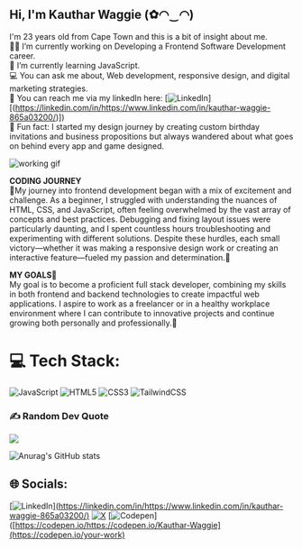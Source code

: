 ## Hi, I'm Kauthar Waggie (✿◠‿◠)

I'm 23 years old from Cape Town and this is a bit of insight about me. </br>
🐱‍🏍 I’m currently working on Developing a Frontend Software Development career.</br>
🌷 I’m currently learning JavaScript.</br>
💻 You can ask me about, Web development, responsive design, and digital marketing strategies.</br>
📧 You can reach me via my linkedIn here: [![LinkedIn](https://img.shields.io/badge/LinkedIn-%230077B5.svg?logo=linkedin&logoColor=white)][(https://linkedin.com/in/https://www.linkedin.com/in/kauthar-waggie-865a03200/)])</br>
🎠 Fun fact: I started my design journey by creating custom birthday invitations and business propositions but always wandered about what goes on behind every app and game designed.</br>

![working gif](https://github.com/user-attachments/assets/065e62c8-7e17-44dd-92c9-83243defbef7)

<b> CODING JOURNEY</b> </br>
🌼My journey into frontend development began with a mix of excitement and challenge. As a beginner, I struggled with understanding the nuances of HTML, CSS, and JavaScript, often feeling overwhelmed by the vast array of concepts and best practices. Debugging and fixing layout issues were particularly daunting, and I spent countless hours troubleshooting and experimenting with different solutions. Despite these hurdles, each small victory—whether it was making a responsive design work or creating an interactive feature—fueled my passion and determination.🤞</br>

<b>MY GOALS💟</b> </br>
My goal is to become a proficient full stack developer, combining my skills in both frontend and backend technologies to create impactful web applications. I aspire to work as a freelancer or in a healthy workplace environment where I can contribute to innovative projects and continue growing both personally and professionally.🦋</br>

# 💻 Tech Stack:
![JavaScript](https://img.shields.io/badge/javascript-%23323330.svg?style=for-the-badge&logo=javascript&logoColor=%23F7DF1E) ![HTML5](https://img.shields.io/badge/html5-%23E34F26.svg?style=for-the-badge&logo=html5&logoColor=white) ![CSS3](https://img.shields.io/badge/css3-%231572B6.svg?style=for-the-badge&logo=css3&logoColor=white) ![TailwindCSS](https://img.shields.io/badge/tailwindcss-%2338B2AC.svg?style=for-the-badge&logo=tailwind-css&logoColor=white)

### ✍️ Random Dev Quote
![](https://quotes-github-readme.vercel.app/api?type=horizontal&theme=tokyonight)

<!-- Proudly created with GPRM ( https://gprm.itsvg.in ) -->

![Anurag's GitHub stats](https://github-readme-stats.vercel.app/api?username=Kauthar-waggie&theme=panda&show_icons=true)

## 🌐 Socials:
[![LinkedIn](https://img.shields.io/badge/LinkedIn-%230077B5.svg?logo=linkedin&logoColor=white)][(https://linkedin.com/in/https://www.linkedin.com/in/kauthar-waggie-865a03200/)](https://www.linkedin.com/in/kauthar-waggie-865a03200/) [![X](https://img.shields.io/badge/X-black.svg?logo=X&logoColor=white)](https://x.com/https://x.com/kautharwaggie1) [![Codepen](https://img.shields.io/badge/Codepen-000000?style=for-the-badge&logo=codepen&logoColor=white)]([https://codepen.io/https://codepen.io/Kauthar-Waggie](https://codepen.io/your-work) 

